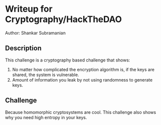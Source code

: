 # Writeup for Cryptography/HackTheDAO

Author: Shankar Subramanian

## Description

This challenge is a cryptography based challenge that shows: <br>
1. No matter how complicated the encryption algorithm is, if the keys are shared, the system is vulnerable. <br>
2. Amount of information you leak by not using randomness to generate keys. <br>

## Challenge

Because homomorphic cryptosystems are cool. This challenge also shows why you need high entropy in your keys. <br>
